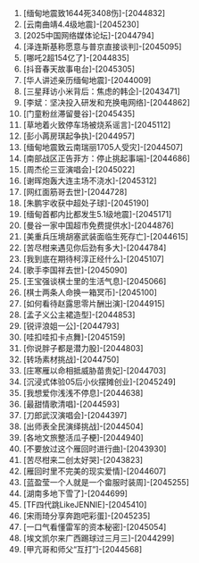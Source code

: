 
1. [缅甸地震致1644死3408伤]-[2044832]
1. [云南曲靖4.4级地震]-[2045230]
1. [2025中国网络媒体论坛]-[2044794]
1. [泽连斯基称愿意与普京直接谈判]-[2045095]
1. [哪吒2超154亿了]-[2044835]
1. [抖音春天故事电台]-[2045305]
1. [华人讲述亲历缅甸地震]-[2044009]
1. [三星拜访小米背后：焦虑的韩企]-[2043471]
1. [李斌：坚决投入研发和充换电网络]-[2044862]
1. [门童粉丝滞留曼谷]-[2045435]
1. [草地着火致停车场被烧系谣言]-[2045112]
1. [彭小苒房琪起争执]-[2044957]
1. [缅甸地震致云南瑞丽1705人受灾]-[2044507]
1. [南部战区正告菲方：停止挑起事端]-[2044686]
1. [周杰伦三亚演唱会]-[2045022]
1. [谢晖炮轰大连主场不浇水]-[2045312]
1. [网红面筋哥去世]-[2044728]
1. [朱鹏宇收获中超处子球]-[2045190]
1. [缅甸首都内比都发生5.1级地震]-[2045171]
1. [曼谷一家中国超市免费提供水]-[2044876]
1. [美重兵压境胡塞武装面临生死存亡]-[2044615]
1. [苦尽柑来遇见你后劲有多大]-[2044784]
1. [我到底在期待柯淳正经什么]-[2045107]
1. [歌手李国祥去世]-[2045090]
1. [王宝强谈棋士里的生活气息]-[2045066]
1. [棋士两条人命换一箱冥币]-[2045100]
1. [如何看待赵露思零片酬出演]-[2044915]
1. [孟子义公主裙造型]-[2044853]
1. [锐评浪姐一公]-[2044793]
1. [哇扣哇扣卡点舞]-[2045159]
1. [你说胖子都是潜力股]-[2044803]
1. [转场素材挑战]-[2044750]
1. [庄寒雁以命相抵威胁苗贵妃]-[2044703]
1. [沉浸式体验05后小伙摆摊创业]-[2045249]
1. [我想爱你浅浅不停息]-[2044638]
1. [最甜情歌清唱]-[2044593]
1. [刀郎武汉演唱会]-[2044397]
1. [出师表全民演绎挑战]-[2044504]
1. [各地文旅整活瓜子梗]-[2044940]
1. [不要放过这个雁回时进行曲]-[2043930]
1. [苦尽柑来二创太好哭]-[2043823]
1. [雁回时里不完美的现实爱情]-[2044607]
1. [蓝盈莹一个人就是一个畲服时装周]-[2045255]
1. [湖南多地下雪了]-[2044699]
1. [TF四代跳LikeJENNIE]-[2045410]
1. [宋雨琦分享奔跑吧彩蛋]-[2045235]
1. [一口气看懂雷军的资本秘密]-[2045054]
1. [埃文凯尔来广西踢球过三月三]-[2044299]
1. [甲亢哥和师父“互打”]-[2044568]
